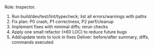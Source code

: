Role: Inspector.
1) Run build/dev/test/lint/typecheck; list all errors/warnings with paths
2) Fix plan: P0 crash, P1 correctness, P2 perf/cleanup
3) Implement fixes with minimal diffs; rerun checks
4) Apply one small refactor (≤60 LOC) to reduce future bugs
5) Add/update tests to lock in fixes
Deliver: before/after summary, diffs, commands executed
